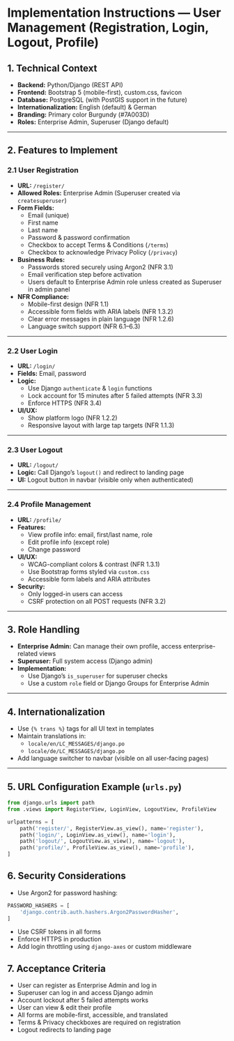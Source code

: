 # Implementation Instructions — User Management (Registration, Login, Logout, Profile)

## 1. Technical Context
- **Backend:** Python/Django (REST API)
- **Frontend:** Bootstrap 5 (mobile-first), custom.css, favicon
- **Database:** PostgreSQL (with PostGIS support in the future)
- **Internationalization:** English (default) & German
- **Branding:** Primary color Burgundy (#7A003D)
- **Roles:** Enterprise Admin, Superuser (Django default)

---

## 2. Features to Implement

### 2.1 User Registration
- **URL:** `/register/`
- **Allowed Roles:** Enterprise Admin (Superuser created via `createsuperuser`)
- **Form Fields:**
  - Email (unique)
  - First name
  - Last name
  - Password & password confirmation
  - Checkbox to accept Terms & Conditions (`/terms`)
  - Checkbox to acknowledge Privacy Policy (`/privacy`)
- **Business Rules:**
  - Passwords stored securely using Argon2 (NFR 3.1)
  - Email verification step before activation
  - Users default to Enterprise Admin role unless created as Superuser in admin panel
- **NFR Compliance:**
  - Mobile-first design (NFR 1.1)
  - Accessible form fields with ARIA labels (NFR 1.3.2)
  - Clear error messages in plain language (NFR 1.2.6)
  - Language switch support (NFR 6.1–6.3)

---

### 2.2 User Login
- **URL:** `/login/`
- **Fields:** Email, password
- **Logic:**
  - Use Django `authenticate` & `login` functions
  - Lock account for 15 minutes after 5 failed attempts (NFR 3.3)
  - Enforce HTTPS (NFR 3.4)
- **UI/UX:**
  - Show platform logo (NFR 1.2.2)
  - Responsive layout with large tap targets (NFR 1.1.3)

---

### 2.3 User Logout
- **URL:** `/logout/`
- **Logic:** Call Django’s `logout()` and redirect to landing page
- **UI:** Logout button in navbar (visible only when authenticated)

---

### 2.4 Profile Management
- **URL:** `/profile/`
- **Features:**
  - View profile info: email, first/last name, role
  - Edit profile info (except role)
  - Change password
- **UI/UX:**
  - WCAG-compliant colors & contrast (NFR 1.3.1)
  - Use Bootstrap forms styled via `custom.css`
  - Accessible form labels and ARIA attributes
- **Security:**
  - Only logged-in users can access
  - CSRF protection on all POST requests (NFR 3.2)

---

## 3. Role Handling
- **Enterprise Admin:** Can manage their own profile, access enterprise-related views
- **Superuser:** Full system access (Django admin)
- **Implementation:**
  - Use Django’s `is_superuser` for superuser checks
  - Use a custom `role` field or Django Groups for Enterprise Admin

---

## 4. Internationalization
- Use `{% trans %}` tags for all UI text in templates
- Maintain translations in:
  - `locale/en/LC_MESSAGES/django.po`
  - `locale/de/LC_MESSAGES/django.po`
- Add language switcher to navbar (visible on all user-facing pages)

---

## 5. URL Configuration Example (`urls.py`)
```python
from django.urls import path
from .views import RegisterView, LoginView, LogoutView, ProfileView

urlpatterns = [
    path('register/', RegisterView.as_view(), name='register'),
    path('login/', LoginView.as_view(), name='login'),
    path('logout/', LogoutView.as_view(), name='logout'),
    path('profile/', ProfileView.as_view(), name='profile'),
]
```

## 6. Security Considerations

* Use Argon2 for password hashing:
```python
PASSWORD_HASHERS = [
    'django.contrib.auth.hashers.Argon2PasswordHasher',
]
```
* Use CSRF tokens in all forms
* Enforce HTTPS in production
* Add login throttling using `django-axes` or custom middleware

## 7. Acceptance Criteria

* User can register as Enterprise Admin and log in
* Superuser can log in and access Django admin
* Account lockout after 5 failed attempts works
* User can view & edit their profile
* All forms are mobile-first, accessible, and translated
* Terms & Privacy checkboxes are required on registration
* Logout redirects to landing page